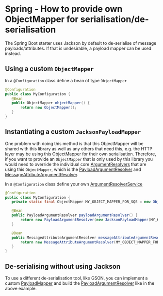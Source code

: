 # Spring - How to provide own ObjectMapper for serialisation/de-serialisation

The Spring Boot starter uses Jackson by default to de-serialise of message payloads/attributes. If that is undesirable, a payload mapper can be used instead.

## Using a custom `ObjectMapper`

In a `@Configuration` class define a bean of type `ObjectMapper`

```java
@Configuration
public class MyConfiguration {
   @Bean
   public ObjectMapper objectMapper() {
       return new ObjectMapper();
   }
}
```

## Instantiating a custom `JacksonPayloadMapper`

One problem with doing this method is that this ObjectMapper will be shared with this library as well as any others that need this, e.g. the HTTP layer
may be using this ObjectMapper for their own serialisation. Therefore, if you want to provide an `ObjectMapper` that is only used by this library you would
need to override the individual core [ArgumentResolvers](../../../api/src/main/java/com/jashmore/sqs/argument/ArgumentResolver.java)
that are using this `ObjectMapper`, which is the
[PayloadArgumentResolver](../../../core/src/main/java/com/jashmore/sqs/argument/payload/PayloadArgumentResolver.java) and
[MessageAttributeArgumentResolver](../../../core/src/main/java/com/jashmore/sqs/argument/attribute/MessageAttributeArgumentResolver.java).

In a `@Configuration` class define your own [ArgumentResolverService](../../../api/src/main/java/com/jashmore/sqs/argument/ArgumentResolverService.java)

```java
@Configuration
public class MyConfiguration {
   private static final ObjectMapper MY_OBJECT_MAPPER_FOR_SQS = new ObjectMapper();

   @Bean
   public PayloadArgumentResolver payloadArgumentResolver() {
       return new PayloadArgumentResolver(new JacksonPayloadMapper(MY_OBJECT_MAPPER_FOR_SQS));
   }

   @Bean
   public MessageAttributeArgumentResolver messageAttributeArgumentResolver() {
       return new MessageAttributeArgumentResolver(MY_OBJECT_MAPPER_FOR_SQS);
   }
}
```

## De-serialising without using Jackson

To use a different de-serialisation tool, like GSON, you can implement a
custom [PayloadMapper](../../../core/src/main/java/com/jashmore/sqs/argument/payload/mapper/PayloadMapper.java) and build
the [PayloadArgumentResolver](../../../core/src/main/java/com/jashmore/sqs/argument/payload/PayloadArgumentResolver.java) like in the above example.
